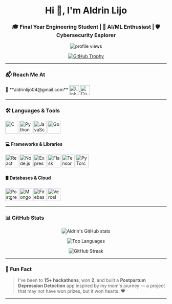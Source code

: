 <h1 align="center">Hi 👋, I'm Aldrin Lijo</h1>
<h3 align="center">🎓 Final Year Engineering Student | 🤖 AI/ML Enthusiast | 🛡️ Cybersecurity Explorer</h3>

<p align="center">
  <img src="https://komarev.com/ghpvc/?username=aldrinlijo04&label=Profile%20views&color=0e75b6&style=flat" alt="profile views" />
</p>

<p align="center">
  <a href="https://github.com/ryo-ma/github-profile-trophy">
    <img src="https://github-profile-trophy.vercel.app/?username=aldrinlijo04&theme=algolia&margin-w=10" alt="GitHub Trophy" />
  </a>
</p>

---

### 📬 Reach Me At

<p align="left">
  📧 **aldrinlijo04@gmail.com**  
  <a href="https://www.linkedin.com/in/aldrin-lijo-246979256/" target="_blank">
    <img align="center" src="https://cdn.jsdelivr.net/gh/devicons/devicon/icons/linkedin/linkedin-original.svg" alt="LinkedIn" height="30" width="30" />
  </a>
  <a href="https://www.codechef.com/users/aldrin04" target="_blank">
    <img align="center" src="https://cdn.jsdelivr.net/npm/simple-icons@3.1.0/icons/codechef.svg" alt="CodeChef" height="30" width="30" />
  </a>
</p>

---

### 🛠️ Languages & Tools

<p align="left">
  <!-- Languages -->
  <img src="https://cdn.jsdelivr.net/gh/devicons/devicon/icons/c/c-original.svg" width="40" height="40" alt="C" />
  <img src="https://cdn.jsdelivr.net/gh/devicons/devicon/icons/python/python-original.svg" width="40" height="40" alt="Python" />
  <img src="https://cdn.jsdelivr.net/gh/devicons/devicon/icons/javascript/javascript-original.svg" width="40" height="40" alt="JavaScript" />
  <img src="https://cdn.jsdelivr.net/gh/devicons/devicon/icons/go/go-original.svg" width="40" height="40" alt="Go" />
</p>

#### 💻 Frameworks & Libraries

<p align="left">
  <img src="https://cdn.jsdelivr.net/gh/devicons/devicon/icons/react/react-original.svg" width="40" height="40" alt="React" />
  <img src="https://cdn.jsdelivr.net/gh/devicons/devicon/icons/nodejs/nodejs-original.svg" width="40" height="40" alt="Node.js" />
  <img src="https://cdn.jsdelivr.net/gh/devicons/devicon/icons/express/express-original.svg" width="40" height="40" alt="Express" />
  <img src="https://cdn.jsdelivr.net/gh/devicons/devicon/icons/flask/flask-original.svg" width="40" height="40" alt="Flask" />
  <img src="https://cdn.jsdelivr.net/gh/devicons/devicon/icons/tensorflow/tensorflow-original.svg" width="40" height="40" alt="TensorFlow" />
  <img src="https://cdn.jsdelivr.net/gh/devicons/devicon/icons/pytorch/pytorch-original.svg" width="40" height="40" alt="PyTorch" />
</p>

#### 🛢️ Databases & Cloud

<p align="left">
  <img src="https://cdn.jsdelivr.net/gh/devicons/devicon/icons/postgresql/postgresql-original.svg" width="40" height="40" alt="PostgreSQL" />
  <img src="https://cdn.jsdelivr.net/gh/devicons/devicon/icons/mongodb/mongodb-original.svg" width="40" height="40" alt="MongoDB" />
  <img src="https://cdn.jsdelivr.net/gh/devicons/devicon/icons/firebase/firebase-plain.svg" width="40" height="40" alt="Firebase" />
  <img src="https://cdn.jsdelivr.net/gh/devicons/devicon/icons/vercel/vercel-original.svg" width="40" height="40" alt="Vercel" />
</p>

---

### 📊 GitHub Stats

<p align="center">
  <img src="https://github-readme-stats.vercel.app/api?username=aldrinlijo04&show_icons=true&locale=en&theme=radical" alt="Aldrin's GitHub stats" />
</p>

<p align="center">
  <img src="https://github-readme-stats.vercel.app/api/top-langs/?username=aldrinlijo04&layout=compact&theme=radical" alt="Top Languages" />
</p>

<p align="center">
  <img src="https://github-readme-streak-stats.herokuapp.com/?user=aldrinlijo04&theme=radical" alt="GitHub Streak" />
</p>

---

### 🧠 Fun Fact

> I've been to **15+ hackathons**, won **2**, and built a **Postpartum Depression Detection** app inspired by my mom's journey — a project that may not have won prizes, but it won hearts. ❤️

---

